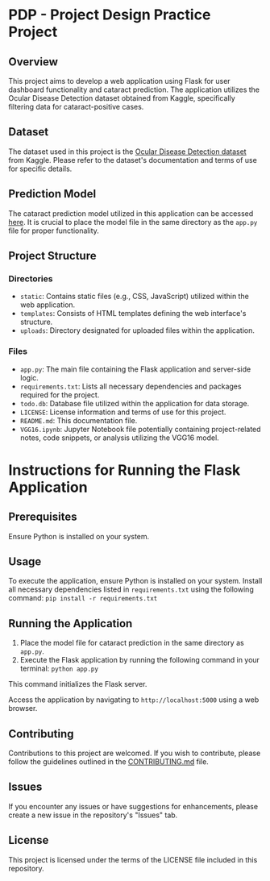 # PDP - Project Design Practice Project

## Overview

This project aims to develop a web application using Flask for user dashboard functionality and cataract prediction. The application utilizes the Ocular Disease Detection dataset obtained from Kaggle, specifically filtering data for cataract-positive cases.

## Dataset
The dataset used in this project is the [Ocular Disease Detection dataset](https://www.kaggle.com/datasets/andrewmvd/ocular-disease-recognition-odir5k) from Kaggle. Please refer to the dataset's documentation and terms of use for specific details.

## Prediction Model
The cataract prediction model utilized in this application can be accessed [here](https://drive.google.com/file/d/1Dtz5oYnWIpveowxbsRyG-N7ywAJTafo3/view?usp=sharing). It is crucial to place the model file in the same directory as the `app.py` file for proper functionality.

## Project Structure

### Directories
- `static`: Contains static files (e.g., CSS, JavaScript) utilized within the web application.
- `templates`: Consists of HTML templates defining the web interface's structure.
- `uploads`: Directory designated for uploaded files within the application.

### Files
- `app.py`: The main file containing the Flask application and server-side logic.
- `requirements.txt`: Lists all necessary dependencies and packages required for the project.
- `todo.db`: Database file utilized within the application for data storage.
- `LICENSE`: License information and terms of use for this project.
- `README.md`: This documentation file.
- `VGG16.ipynb`: Jupyter Notebook file potentially containing project-related notes, code snippets, or analysis utilizing the VGG16 model.


# Instructions for Running the Flask Application

## Prerequisites
Ensure Python is installed on your system.

## Usage
To execute the application, ensure Python is installed on your system. Install all necessary dependencies listed in `requirements.txt` using the following command:
```pip install -r requirements.txt```

## Running the Application
1. Place the model file for cataract prediction in the same directory as `app.py`.
2. Execute the Flask application by running the following command in your terminal:
   ```python app.py```

This command initializes the Flask server.

Access the application by navigating to ```http://localhost:5000``` using a web browser.

## Contributing

Contributions to this project are welcomed. If you wish to contribute, please follow the guidelines outlined in the [CONTRIBUTING.md](CONTRIBUTING.md) file.

## Issues

If you encounter any issues or have suggestions for enhancements, please create a new issue in the repository's "Issues" tab.

## License

This project is licensed under the terms of the LICENSE file included in this repository.
